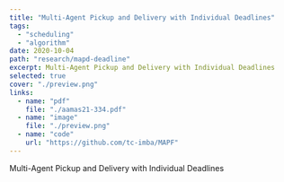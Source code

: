 ```yaml
---
title: "Multi-Agent Pickup and Delivery with Individual Deadlines"
tags: 
  - "scheduling"
  - "algorithm"
date: 2020-10-04
path: "research/mapd-deadline"
excerpt: Multi-Agent Pickup and Delivery with Individual Deadlines
selected: true
cover: "./preview.png"
links:
  - name: "pdf"
    file: "./aamas21-334.pdf"
  - name: "image"
    file: "./preview.png"
  - name: "code"
    url: "https://github.com/tc-imba/MAPF"
---
```


Multi-Agent Pickup and Delivery with Individual Deadlines

